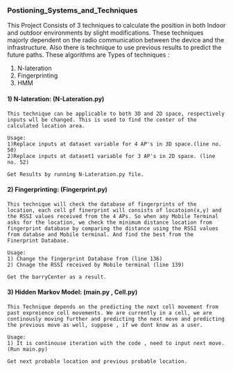 ### Postioning_Systems_and_Techniques
This Project Consists of 3 techniques to calculate the position in both Indoor and outdoor environments by slight modifications. These techniques majorly dependent on the radio communication between the device and the infrastructure. Also there is technique to use previous results to predict the future paths. These algorithms are 
Types of techniques : 
1) N-lateration 
2) Fingerprinting 
3) HMM 

#### 1)  N-lateration: (N-Lateration.py)
    This technique can be applicable to both 3D and 2D space, respectively inputs wll be changed. This is used to find the center of the calculated location area.

    Usage:
    1)Replace inputs at dataset variable for 4 AP's in 3D space.(line no. 50)
    2)Replace inputs at dataset1 variable for 3 AP's in 2D space. (line no. 52)

    Get Results by running N-Lateration.py file.

#### 2) Fingerprinting: (Fingerprint.py)
    This technique will check the database of fingerprints of the location, each cell pf finerprint will consists of locatoion(x,y) and the RSSI values received from the 4 APs. So when any Mobile Terminal asks for the location, we check the minimum distance location from fingerprint database by comparing the distance using the RSSI values from databse and Mobile terminal. And find the best from the Finerprint Database.

    Usage:
    1) Change the fingerprint Database from (line 136)
    2) Chnage the RSSI received by Mobile terminal (line 139)

    Get the barryCenter as a result.

#### 3) Hidden Markov Model: (main.py , Cell.py)
    This Technique depends on the predicting the next cell movement from past expreience cell movements. We are currently in a cell, we are continously moving further and predicting the next move and predicting the previous move as well, suppose , if we dont know as a user.

    Usage:
    1) It is continouse iteration with the code , need to input next move.(Run main.py)
    
    Get next probable location and previous probable location.




   
